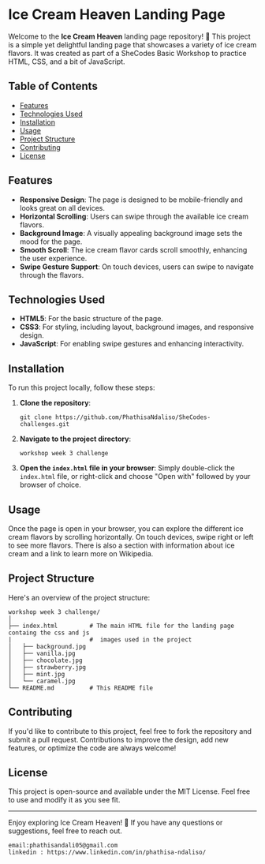 # Ice Cream Heaven Landing Page

Welcome to the **Ice Cream Heaven** landing page repository! 🍦 This project is a simple yet delightful landing page that showcases a variety of ice cream flavors. It was created as part of a SheCodes Basic Workshop to practice HTML, CSS, and a bit of JavaScript.

## Table of Contents

- [Features](#features)
- [Technologies Used](#technologies-used)
- [Installation](#installation)
- [Usage](#usage)
- [Project Structure](#project-structure)
- [Contributing](#contributing)
- [License](#license)

## Features

- **Responsive Design**: The page is designed to be mobile-friendly and looks great on all devices.
- **Horizontal Scrolling**: Users can swipe through the available ice cream flavors.
- **Background Image**: A visually appealing background image sets the mood for the page.
- **Smooth Scroll**: The ice cream flavor cards scroll smoothly, enhancing the user experience.
- **Swipe Gesture Support**: On touch devices, users can swipe to navigate through the flavors.

## Technologies Used

- **HTML5**: For the basic structure of the page.
- **CSS3**: For styling, including layout, background images, and responsive design.
- **JavaScript**: For enabling swipe gestures and enhancing interactivity.

## Installation

To run this project locally, follow these steps:

1. **Clone the repository**:
   ```
   git clone https://github.com/PhathisaNdaliso/SheCodes-challenges.git 
   ```
   
2. **Navigate to the project directory**:
   ```
   workshop week 3 challenge 
   ```

3. **Open the `index.html` file in your browser**:
   Simply double-click the `index.html` file, or right-click and choose "Open with" followed by your browser of choice.

## Usage

Once the page is open in your browser, you can explore the different ice cream flavors by scrolling horizontally. On touch devices, swipe right or left to see more flavors. There is also a section with information about ice cream and a link to learn more on Wikipedia.

## Project Structure

Here's an overview of the project structure:

```
workshop week 3 challenge/
│
├── index.html         # The main HTML file for the landing page containg the css and js
|                      #  images used in the project
│   ├── background.jpg
│   ├── vanilla.jpg
│   ├── chocolate.jpg
│   ├── strawberry.jpg
│   ├── mint.jpg
│   └── caramel.jpg
└── README.md          # This README file
```

## Contributing

If you'd like to contribute to this project, feel free to fork the repository and submit a pull request. Contributions to improve the design, add new features, or optimize the code are always welcome!

## License

This project is open-source and available under the MIT License. Feel free to use and modify it as you see fit.

---

Enjoy exploring Ice Cream Heaven! 🍨 If you have any questions or suggestions, feel free to reach out.

```
email:phathisandali05@gmail.com
linkedin : https://www.linkedin.com/in/phathisa-ndaliso/ 


